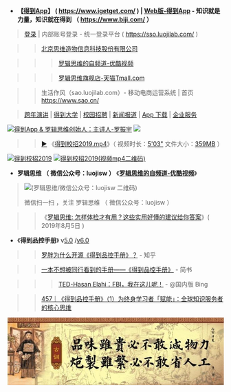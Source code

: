 -  **【[得到App](https://www.igetget.com/)】 ( https://www.igetget.com/ ) | [Web版-得到App](https://www.biji.com/) - 知识就是力量，知识就在得到 （ https://www.biji.com/ ）** 

>  [登录](https://sso.luojilab.com/) | 内部账号登录 - 统一登录平台 ( https://sso.luojilab.com/ ) 

>>  [北京思维造物信息科技股份有限公司](https://www.tianyancha.com/search?key=%E5%8C%97%E4%BA%AC%E6%80%9D%E7%BB%B4%E9%80%A0%E7%89%A9%E4%BF%A1%E6%81%AF%E7%A7%91%E6%8A%80%E8%82%A1%E4%BB%BD%E6%9C%89%E9%99%90%E5%85%AC%E5%8F%B8) 


>>>  [罗辑思维的自频道-优酷视频](https://i.youku.com/luojisw) 

>>>  [罗辑思维旗舰店-天猫Tmall.com](https://luojisiwei.tmall.com/)

>>  生活作风（sao.luojilab.com）- 移动电商运营系统 | 首页 https://www.sao.cn/ 

> [跨年演讲](https://www.igetget.com/speech) | [得到大学](https://www.igetget.com/university) | [校园招聘](https://www.igetget.com/join) | [新闻报道](https://www.igetget.com/news) | [App 下载](https://www.igetget.com/download) | [企业服务](https://qiye.igetget.com/)


<a href="https://piccdn.luojilab.com/fe-oss/default/MTUzMTk3MjMzMjQx.png">
<img src="https://camo.githubusercontent.com/25aa290992dd393a17a82b6a9068b79d768114db/68747470733a2f2f70696363646e2e6c756f6a696c61622e636f6d2f66652d6f73732f64656661756c742f4d54557a4d546b334d6a4d7a4d6a51782e706e67" border="0" alt="得到App & 罗辑思维创始人：主讲人-罗振宇" title="得到App & 罗辑思维创始人：主讲人-罗振宇"></a>

<img src="https://piccdn.luojilab.com/fe-oss/default/MTU1MTE2MTA2NTgw.png">
  
 >>  <a href="https://youtu.be/OAwlOhmDLcQ"  title="【Youtube视频】得到校招2019">▶</a> 《<a href="https://luoji-img.oss-cn-beijing.aliyuncs.com/fe-oss/default/%E5%BE%97%E5%88%B0%E6%A0%A1%E6%8B%9B2019.mp4" title="【得到官网】得到校招2019.mp4">得到校招2019.mp4</a>》（ 视频时长：<a href="https://v.youku.com/v_show/id_XNDI3Nzk5MzI0OA" title="【优酷视频】得到校招2019">5'03"</a> 文件大小：<a href="https://v.qq.com/x/page/b0900zu5xxp.html" title="【腾讯视频】得到校招2019">359MB</a> ）
 <p><a href="https://www.igetget.com/join">
<img src="https://raw.githubusercontent.com/taoste/Hello-World/master/eBook/%E3%80%8A%E5%BE%97%E5%88%B0%26%E7%BD%97%E8%BE%91%E6%80%9D%E7%BB%B4%E3%80%8B/%E5%BE%97%E5%88%B0%E6%A0%A1%E6%8B%9B2019.png" width="560" height="298"  alt="得到校招2019" title="得到校招2019"></a>
<a href="https://luoji-img.oss-cn-beijing.aliyuncs.com/fe-oss/default/%E5%BE%97%E5%88%B0%E6%A0%A1%E6%8B%9B2019.mp4">
<img src="https://raw.githubusercontent.com/taoste/Hello-World/master/eBook/%E3%80%8A%E5%BE%97%E5%88%B0%26%E7%BD%97%E8%BE%91%E6%80%9D%E7%BB%B4%E3%80%8B/%E5%BE%97%E5%88%B0%E6%A0%A1%E6%8B%9B2019(%E8%A7%86%E9%A2%91mp4%E4%BA%8C%E7%BB%B4%E7%A0%81).png" width="298" height="298"  alt="得到校招2019(视频mp4二维码)" title="【视频】得到校招2019.mp4"></a>
 </p>

-  **罗辑思维 （ 微信公众号：luojisw ）**  《[**罗辑思维的自频道-优酷视频**](https://i.youku.com/luojisw)》
> <p><img src="https://camo.githubusercontent.com/1432ba3c5b0dc5d5d14247bdc617a6b652029ed3/68747470733a2f2f6d702e77656978696e2e71712e636f6d2f6d702f7172636f64653f7363656e653d31303030303030342673697a653d313032265f5f62697a3d4d6a4d354e6a41784f5455344d413d3d266d69643d33303039323237363833266964783d3126736e3d35636139633366343930663161363731326634366265346238376233306562302673656e645f74696d653d" width="298" height="298"  alt="(罗辑思维/微信公众号：luojisw 二维码)" title="微信扫一扫，关注该公众号(罗辑思维/微信公众号：luojisw 二维码)"></p>
> <p>微信扫一扫 ，关注 罗辑思维 （ 微信公众号：luojisw ）</p> 

>> 《[罗辑思维: 怎样体检才有用？这些实用好懂的建议给你答案](https://mp.weixin.qq.com/s/_4Sa9kgHanIe2fg8mAVc4A)》( 2019年8月5日 )

- 《**得到品控手册**》 v[5.0](https://www.igetget.com/eBook/%E5%BE%97%E5%88%B0%E5%93%81%E6%8E%A7%E6%89%8B%E5%86%8C5.0?param=9rAsOHofB&token=nroX7MYDaKMjy7eNqrmOX6pnAQ5Vg049rNWJzxbE9LZl1o8RkGd2BPYv4x6d9meB) /[v6.0](
https://www.igetget.com/eBook/%E5%BE%97%E5%88%B0%E5%93%81%E6%8E%A7%E6%89%8B%E5%86%8C6.0?param=9rAsOHofB&token=Z1GDBjp8o9nDz1NZyd5MXvBj6RKEVwN4M9WAp4aGOkJmYQrLbP7e2glqxl9qNPeX)

>> [罗胖为什么开源《得到品控手册》？](https://zhuanlan.zhihu.com/p/27155216) - 知乎

>> [一本不想被同行看到的手册——《得到品控手册》](https://www.jianshu.com/p/44595a2498ac) - 简书

>>> [TED-Hasan Elahi：FBI，我在这儿呢！](https://cn.bing.com/search?q=TED-Hasan+Elahi%EF%BC%9AFBI%EF%BC%8C%E6%88%91%E5%9C%A8%E8%BF%99%E5%84%BF%E5%91%A2%EF%BC%81) - @国内版 Bing

>> [457｜《得到品控手册》（1）为终身学习者「赋能」：全球知识服务者的核心思维](https://www.douban.com/note/671205996/)

>>> <a href="https://pic3.zhimg.com/v2-85f402f5adaa6876c454c5825e899fea_r.jpg">
<img src="https://github.com/taoste/Hello-World/blob/master/eBook/%E3%80%8A%E5%BE%97%E5%88%B0&%E7%BD%97%E8%BE%91%E6%80%9D%E7%BB%B4%E3%80%8B/fea_r.jpg?raw=true" title="【知乎】罗胖为什么开源《得到品控手册》？( https://zhuanlan.zhihu.com/p/27155216 )"></a>
